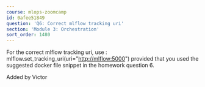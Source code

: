 ```yaml
---
course: mlops-zoomcamp
id: 0afee51849
question: 'Q6: Correct mlflow tracking uri'
section: 'Module 3: Orchestration'
sort_order: 1480
---
```


For the correct mlflow tracking uri, use : mlflow.set_tracking_uri(uri="[http://mlflow:5000](http://mlflow:5000)") provided that you used the suggested docker file snippet in the homework question 6.

Added by Victor

